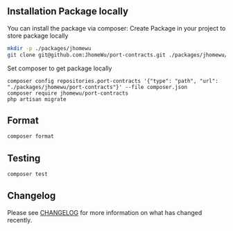 
## Installation Package locally

You can install the package via composer:
Create Package in your project to store package locally
```bash
mkdir -p ./packages/jhomewu
git clone git@github.com:JhomeWu/port-contracts.git ./packages/jhomewu/port-contracts
```
Set composer to get package locally
```
composer config repositories.port-contracts '{"type": "path", "url": "./packages/jhomewu/port-contracts"}' --file composer.json
composer require jhomewu/port-contracts
php artisan migrate
```

## Format

```bash
composer format
```

## Testing

```bash
composer test
```

## Changelog

Please see [CHANGELOG](CHANGELOG.md) for more information on what has changed recently.

